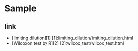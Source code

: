 # Sample

## link

- [limiting dilution][1]
  [1]:limiting_dilution/limiting_dilution.html
- [Wilcoxon test by R][2]
  [2]:wilcox_test/wilcox_test.html

